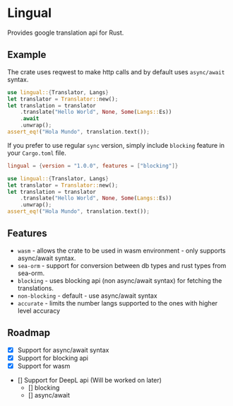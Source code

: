 # Lingual

Provides google translation api for Rust.

## Example

The crate uses reqwest to make http calls and by default uses `async/await` syntax.

```rs
use lingual::{Translator, Langs}
let translator = Translator::new();
let translation = translator
    .translate("Hello World", None, Some(Langs::Es))
    .await
    .unwrap();
assert_eq!("Hola Mundo", translation.text());
```

If you prefer to use regular `sync` version, simply include `blocking` feature in your `Cargo.toml` file.

```toml
lingual = {version = "1.0.0", features = ["blocking"]}
```

```rs
use lingual::{Translator, Langs}
let translator = Translator::new();
let translation = translator
    .translate("Hello World", None, Some(Langs::Es))
    .unwrap();
assert_eq!("Hola Mundo", translation.text());
```

## Features

- `wasm` - allows the crate to be used in wasm environment - only supports async/await syntax.
- `sea-orm` - support for conversion between db types and rust types from sea-orm.
- `blocking` - uses blocking api (non async/await syntax) for fetching the translations.
- `non-blocking` - default - use async/await syntax
- `accurate` - limits the number langs supported to the ones with higher level accuracy

## Roadmap

- [x] Support for async/await syntax
- [x] Support for blocking api
- [x] Support for wasm
- [] Support for DeepL api (Will be worked on later)
  - [] blocking
  - [] async/await

